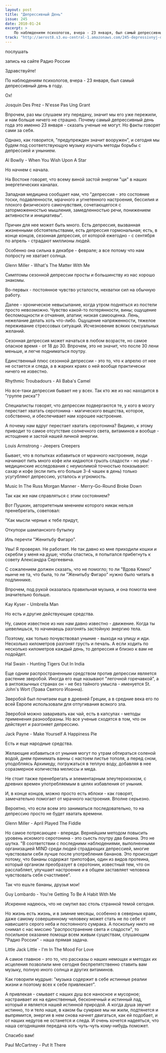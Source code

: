 ```yaml
---
layout: post
title: "Депрессивный День"
issue: 245
date: 2010-01-24
excerpt: >
    По наблюдениям психологов, вчера - 23 января, был самый депрессивный день в году.
track: "http://aerost8.s3.eu-central-1.amazonaws.com/245-depressivnyj-den.mp3"
---
```


послушать

запись на сайте Радио России

Здравствуйте!

По наблюдениям психологов, вчера - 23 января, был самый депрессивный день в году.

Ох!

Josquin Des Prez - N'esse Pas Ung Grant

Впрочем, раз мы слушаем эту передачу, значит мы его уже пережили, и нам больше ничего не страшно. Почему самый депрессивный день года это именно 23 января - сказать ученые не могут. Но факты говорят сами за себя.

Однако, как говорится, "предупрежден значит вооружен", и сегодня мы будем под соответствующую музыку изучать методы борьбы с депрессией и унынием.

Al Bowlly - When You Wish Upon A Star

Но начнем с начала.

На Востоке говорят, что всему виной застой энергии "ци" в наших энергетических каналах.

Западная медицина сообщает нам, что "депрессия - это состояние тоски, подавленности, мрачного и угнетенного настроения, бессилия и плохого физического самочувствия, сочетающегося с заторможенностью мышления, замедленностью речи, понижением активности и инициативы".

Причин для нее может быть много. Есть депрессия, вызванная жизненными обстоятельствами, есть депрессия гормональная; есть, в конце концов, сезонная депрессия, от которой ежегодно - с сентября по апрель - страдают миллионы людей.

Особенно она сильна в декабре - феврале; а все потому что нам попросту не хватает солнца.

Glenn Miller - What's The Matter With Me

Симптомы сезонной депрессии просты и большинству из нас хорошо знакомы.

Во-первых - постоянное чувство усталости, нехватки сил на обычную работу.

Далее - хроническое невысыпание, когда утром подняться из постели просто невозможно. Чувство какой-то потерянности, вины; ощущение беспомощности и отчаяния, апатии; низкая самооценка. Лень, нежелание делать хоть что-либо. Ощущение напряженности, тяжелое переживание стрессовых ситуаций. Исчезновение всяких сексуальных желаний.

Сезонная депрессия может начаться в любом возрасте, но самое опасное время - от 18 до 30. Впрочем, это не значит, что после 30 лени меньше, и легче подниматься поутру.

Единственный плюс сезонной депрессии - это то, что к апрелю от нее не остается и следа, а в жарких краях о ней вообще практически ничего не известно.

Rhythmic Troubadours - Ali Baba's Camel

Но все-таки депрессия бывает не у всех. Так кто же из нас находится в "группе риска"?

Специалисты говорят, что депрессии подвергаются те, у кого в мозгу перестает хватать серотонина - магического вещества, которое, собственно, и обеспечивает нам хорошее настроение.

А почему нам вдруг перестает хватать серотонина? Видимо, к этому приводит то самое отсутствие солнечного света, витаминов и вообще - истощение и застой нашей личной энергии.

Louis Armstrong - Jeepers Creepers

Бывает, что в попытках избавиться от мрачного настроения, люди начинают пить много кофе или кидаются грызть сладости - но увы! - медицинские исследования с неумолимой точностью показывают: сахар и кофе (если пить его больше 3-4 чашек в день) только усугубляют депрессию, усталось и угрюмость.

Music In The Russ Morgan Manner - Merry-Go-Round Broke Down

Так как же нам справляться с этим состоянием?

Вот Пушкин, авторитетным мнением которого никак нельзя пренебрегать, советовал:

"Как мысли черные к тебе придут,

Откупори шампанского бутылку

Иль перечти "Женитьбу Фигаро".

Увы! Я проверял. Не работает. Не так давно ко мне приходили кошки и скребли у меня на душе; чтобы спастись, я попытался прибегнуть к совету Александра Сергеевича.

С сожалением должен сказать, что не помогло; то ли "Вдова Клико" нынче не та, что была, то ли "Женитьбу Фигаро" нужно было читать в подлиннике.

Впрочем, под рукой оказалась правильная музыка, и она помогла мне значительно больше.

Kay Kyser - Umbrella Man

Но есть и другие действующие средства.

Ну, самое известное из них нам давно известно - движение. Когда ты шевелишься, то начинаешь разгонять застойную энергию тела.

Поэтому, как только почувствовал уныние - выходи на улицу и иди. Несколько километров разгонят грусть и печаль. А если ходить по несколько километров каждый день, то депрессия и близко к вам не подойдет.

Hal Swain - Hunting Tigers Out In India

Еще одним распространенным средством против депрессии является растение зверобой. Иногда его еще называют "легочной горечавкой", а в англоязычных странах он - не без тайного умысла - именуется St. John's Wort (Трава Святого Иоанна).

Зверобой был почитаем еще в древней Греции, а в средние века его по всей Европе использовали для отпугивания всякого зла.

Зверобой можно заваривать как чай, есть в капсулах - методы применения разнообразны. Но все ученые сходятся в том, что он действует и разгоняет депрессию.

Jack Payne - Make Yourself A Happiness Pie

Есть и еще народные средства.

Желающие избавиться от уныния могут по утрам обтираться соленой водой, днем принимать ванны с настоем листье тополя, а перед сном, уподобляясь Архимеду, погружаться в теплую воду, добавляя в нее соразмерное количества мелиссы и меда.

Не стоит также пренебрегать и элементарным элеутерококком, с древних времен употребляемым в целях избавления от уныния.

И, в конце концов, можно просто есть яблоки - как говорят, замечательно помогает от мрачного настроения. Вполне серьезно.

Вероятно, что если всем это заниматься последовательно, то на депрессию просто не будет хватать времени.

Glenn Miller - April Played The Fiddle

Но самое потрясающее - впереди. Вернейшим методом повысить уровень искомого серотонина - это сьесть поутру два банана. Это не шутка. "В соответствии с последними наблюдениями, выполненными организацией MIND среди людей страдающих депрессией, многие чувствовали себя лучше после употребления бананов. Это происходит потому, что бананы содержат трипотофан, один из видов протеина, который организм преобразует в серотонин, известный тем, что он расслабляет, улучшает настроение и в общем заставляет человека чувствовать себя счастливее".

Так что ешьте бананы, друзья мои!

Guy Lombardo - You're Getting To Be A Habit With Me

Искренне надеюсь, что не смутил вас столь странной темой сегодня.

Но жизнь есть жизнь, и в зимние месяцы, особенно в северных краях, даже самому совершенному человеку может стать не по себе от нависшего серого неба и постоянного сумрака. А поскольку никто не снимал с нас миссию "распространение света и сладости", то посильное оказание помощи всем живым существам, слушающим "Радио России" - наша прямая задача.

Little Jack Little - I'm In The Mood For Love

А самое главное - это то, что рассказы о наших немощах и методах их исцеления позволили мне сегодня беспрепятственно ставить вам музыку, полную иного солнца и других витаминов.

Как говорили мудрые: "музыка содержит в себе истинные реалии жизни и поэтому всех к себе привлекает".

А привлекая - смывает с наших душ все наносное и мусорное; настраивает их на единственный, бесконечный и истинный лад, который и является нашей истинной природой. А когда душа звучит истинно, то и тело наше, в каком бы сумраке мы ни жили, подтянется и выпрямится, энергия в нем снова начнет двигаться, как ей подобает, и от наших недугов не останется и следа. И очень хочется надеяться, что наша сегодняшняя передача хоть чуть-чуть кому-нибудь поможет.

Спасибо вам!

Paul McCartney - Put It There
